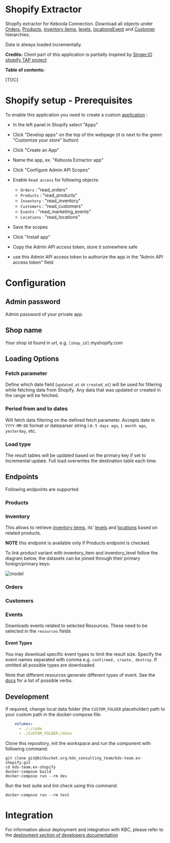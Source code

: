 # Shopify Extractor

Shopify extractor for Keboola Connection.
Download all objects under [Orders](https://shopify.dev/docs/admin-api/rest/reference/orders/order#index-2020-10),
[Products](https://shopify.dev/docs/admin-api/rest/reference/products/product),
[inventory items](https://shopify.dev/api/admin-rest/2021-10/resources/inventoryitem#resource_object),
[levels](https://shopify.dev/api/admin-rest/2021-10/resources/inventorylevel#top),
[locations](https://shopify.dev/api/admin-rest/2021-10/resources/location#top)[Event](https://shopify.dev/docs/admin-api/rest/reference/events/event)
and
[Customer](https://shopify.dev/docs/admin-api/rest/reference/customers) hierarchies.

Data is always loaded incrementally.

**Credits:** Client part of this application is partially inspired by
[Singer.IO shopify TAP project](https://github.com/singer-io/tap-shopify)

**Table of contents:**

[TOC]

# Shopify setup - Prerequisites

To enable this application you need to create a
custom [application](https://help.shopify.com/en/manual/apps/custom-apps) :

- In the left panel in Shopify select "Apps"
- Click "Develop apps" on the top of the webpage (it is next to the green "Customize your store" button)
- Click "Create an App"
- Name the app, ex. "Keboola Extractor app"
- Click "Configure Admin API Scopes"
- Enable `Read access` for following objects:
    - `Orders` : "read_orders"
    - `Products` : "read_products"
    - `Inventory` : "read_inventory"
    - `Customers` : "read_customers"
    - `Events` : "read_marketing_events"
    - `Locations` : "read_locations"

- Save the scopes
- Click "Install app"
- Copy the Admin API access token, store it somewhere safe

- use this Admin API access token to authorize the app in the "Admin API access token" field

# Configuration

## Admin password

Admin password of your private app.

## Shop name

Your shop id found in url, e.g. `[shop_id]`.myshopify.com

## Loading Options

### Fetch parameter

Define which date field (`updated_at` or `created_at`) will be used for filtering while fetching data from Shopify.
 Any data that was updated or created in the range will be fetched.

### Period from and to dates

Will fetch data filtering on the defined fetch parameter.
Accepts date in `YYYY-MM-DD` format or dateparser string i.e. `5 days ago`, `1 month ago`, `yesterday`, etc.

### Load type

The result tables will be updated based on the primary key if set to Incremental update.
Full load overwrites the destination table each time.

## Endpoints

Following endpoints are supported

### Products

### Inventory

This allows to
retrieve [inventory items](https://shopify.dev/api/admin-rest/2021-10/resources/inventoryitem#resource_object),
its' [levels](https://shopify.dev/api/admin-rest/2021-10/resources/inventorylevel#top)
and [locations](https://shopify.dev/api/admin-rest/2021-10/resources/location#top) based on related products.

**NOTE** this endpoint is available only if Products endpoint is checked.

To link product variant with inventory_item and inventory_level follow the diagram below, the datasets can be joined
through
their primary foreign/primary keys:

![model](https://shopify.dev/assets/api/reference/inventory-4b12bfe5466efda91c64da3c488e58b9b52cce2feae2ad7119115e377b226103.png)

### Orders

### Customers

### Events

Downloads events related to selected Resources. These need to be selected in the `resources` fields

#### Event Types

You may download specific event types to limit the result size. Specify the event names separated with comma
e.g. `confirmed, create, destroy`. If omitted all possible types are downloaded

Note that different resources generate different types of event.
See the [docs](https://shopify.dev/docs/admin-api/rest/reference/events/event#resources-that-can-create-events) for a
list of possible verbs.

## Development

If required, change local data folder (the `CUSTOM_FOLDER` placeholder) path to your custom path in the docker-compose
file:

```yaml
    volumes:
      - ./:/code
      - ./CUSTOM_FOLDER:/data
```

Clone this repository, init the workspace and run the component with following command:

```shell script
git clone git@bitbucket.org:kds_consulting_team/kds-team.ex-shopify.git
cd kds-team.ex-shopify
docker-compose build
docker-compose run --rm dev
```

Run the test suite and lint check using this command:

```
docker-compose run --rm test
```

# Integration

For information about deployment and integration with KBC, please refer to
the [deployment section of developers documentation](https://developers.keboola.com/extend/component/deployment/) 